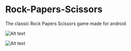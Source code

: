 # Rock-Papers-Scissors
The classic Rock Papers Scissors game made for android

![Alt text](https://image.ibb.co/ghtTUF/Capture1.png "Start Screen")

![Alt text](https://image.ibb.co/hGQE3a/Capture.png "End Screen")





